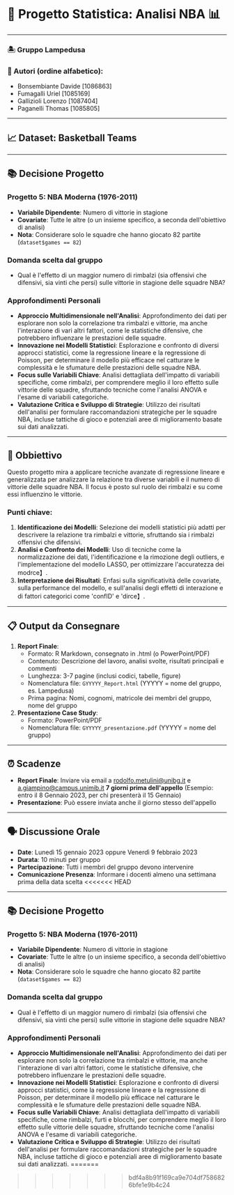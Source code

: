 # 🏀 Progetto Statistica: Analisi NBA 📊

---

### 🏝 Gruppo Lampedusa
### 📝 Autori (ordine alfabetico):
- Bonsembiante Davide [1086863]
- Fumagalli Uriel [1085169]
- Gallizioli Lorenzo [1087404]
- Paganelli Thomas [1085805]

---

## 📈 Dataset: Basketball Teams

---

## 📚 Decisione Progetto

### Progetto 5: NBA Moderna (1976-2011)

- **Variabile Dipendente**: Numero di vittorie in stagione
- **Covariate**: Tutte le altre (o un insieme specifico, a seconda dell'obiettivo di analisi)
- **Nota**: Considerare solo le squadre che hanno giocato 82 partite (`dataset$games == 82`)

### Domanda scelta dal gruppo

- Qual è l'effetto di un maggior numero di rimbalzi (sia offensivi che difensivi, sia vinti che persi) sulle vittorie in stagione delle squadre NBA?

### Approfondimenti Personali

- **Approccio Multidimensionale nell'Analisi**: Approfondimento dei dati per esplorare non solo la correlazione tra rimbalzi e vittorie, ma anche l'interazione di vari altri fattori, come le statistiche difensive, che potrebbero influenzare le prestazioni delle squadre.
- **Innovazione nei Modelli Statistici**: Esplorazione e confronto di diversi approcci statistici, come la regressione lineare e la regressione di Poisson, per determinare il modello più efficace nel catturare le complessità e le sfumature delle prestazioni delle squadre NBA.
- **Focus sulle Variabili Chiave**: Analisi dettagliata dell'impatto di variabili specifiche, come rimbalzi, per comprendere meglio il loro effetto sulle vittorie delle squadre, sfruttando tecniche come l'analisi ANOVA e l'esame di variabili categoriche.
- **Valutazione Critica e Sviluppo di Strategie**: Utilizzo dei risultati dell'analisi per formulare raccomandazioni strategiche per le squadre NBA, incluse tattiche di gioco e potenziali aree di miglioramento basate sui dati analizzati.

---

## 🎯 Obbiettivo

Questo progetto mira a applicare tecniche avanzate di regressione lineare e generalizzata per analizzare la relazione tra diverse variabili e il numero di vittorie delle squadre NBA. Il focus è posto sul ruolo dei rimbalzi e su come essi influenzino le vittorie.

### Punti chiave:

1. **Identificazione dei Modelli**: Selezione dei modelli statistici più adatti per descrivere la relazione tra rimbalzi e vittorie, sfruttando sia i rimbalzi offensivi che difensivi.
2. **Analisi e Confronto dei Modelli**: Uso di tecniche come la normalizzazione dei dati, l'identificazione e la rimozione degli outliers, e l'implementazione del modello LASSO, per ottimizzare l'accuratezza dei mod​​rce】.
3. **Interpretazione dei Risultati**: Enfasi sulla significatività delle covariate, sulla performance del modello, e sull'analisi degli effetti di interazione e di fattori categorici come 'confID' e 'di​​rce】.

---

## 📋 Output da Consegnare

1. **Report Finale**:
   - Formato: R Markdown, consegnato in .html (o PowerPoint/PDF)
   - Contenuto: Descrizione del lavoro, analisi svolte, risultati principali e commenti
   - Lunghezza: 3-7 pagine (inclusi codici, tabelle, figure)
   - Nomenclatura file: `GYYYYY_Report.html` (YYYYY = nome del gruppo, es. Lampedusa)
   - Prima pagina: Nomi, cognomi, matricole dei membri del gruppo, nome del gruppo
2. **Presentazione Case Study**:
   - Formato: PowerPoint/PDF
   - Nomenclatura file: `GYYYYY_presentazione.pdf` (YYYYY = nome del gruppo)

---

## ⏰ Scadenze

- **Report Finale**: Inviare via email a rodolfo.metulini@unibg.it e a.giampino@campus.unimib.it **7 giorni prima dell'appello** (Esempio: entro il 8 Gennaio 2023, per chi presenterà il 15 Gennaio)
- **Presentazione**: Può essere inviata anche il giorno stesso dell'appello

---

## 🗣 Discussione Orale

- **Date**: Lunedì 15 gennaio 2023 oppure Venerdì 9 febbraio 2023
- **Durata**: 10 minuti per gruppo
- **Partecipazione**: Tutti i membri del gruppo devono intervenire
- **Comunicazione Presenza**: Informare i docenti almeno una settimana prima della data scelta
<<<<<<< HEAD

---

## 📚 Decisione Progetto

### Progetto 5: NBA Moderna (1976-2011)

- **Variabile Dipendente**: Numero di vittorie in stagione
- **Covariate**: Tutte le altre (o un insieme specifico, a seconda dell'obiettivo di analisi)
- **Nota**: Considerare solo le squadre che hanno giocato 82 partite (`dataset$games == 82`)

### Domanda scelta dal gruppo

- Qual è l'effetto di un maggior numero di rimbalzi (sia offensivi che difensivi, sia vinti che persi) sulle vittorie in stagione delle squadre NBA?

### Approfondimenti Personali

- **Approccio Multidimensionale nell'Analisi**: Approfondimento dei dati per esplorare non solo la correlazione tra rimbalzi e vittorie, ma anche l'interazione di vari altri fattori, come le statistiche difensive, che potrebbero influenzare le prestazioni delle squadre.
- **Innovazione nei Modelli Statistici**: Esplorazione e confronto di diversi approcci statistici, come la regressione lineare e la regressione di Poisson, per determinare il modello più efficace nel catturare le complessità e le sfumature delle prestazioni delle squadre NBA.
- **Focus sulle Variabili Chiave**: Analisi dettagliata dell'impatto di variabili specifiche, come rimbalzi, furti e blocchi, per comprendere meglio il loro effetto sulle vittorie delle squadre, sfruttando tecniche come l'analisi ANOVA e l'esame di variabili categoriche.
- **Valutazione Critica e Sviluppo di Strategie**: Utilizzo dei risultati dell'analisi per formulare raccomandazioni strategiche per le squadre NBA, incluse tattiche di gioco e potenziali aree di miglioramento basate sui dati analizzati.
=======
>>>>>>> bdf4a8b91f169ca9e704df7586826bfe1e9b4c24
